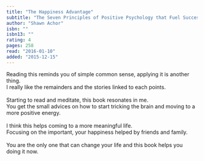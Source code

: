 ```yaml
---
title: "The Happiness Advantage"
subtitle: "The Seven Principles of Positive Psychology that Fuel Success and Performance at Work"
author: "Shawn Achor"
isbn: ""
isbn13: ""
rating: 4
pages: 258
read: "2016-01-10"
added: "2015-12-15"
---
```

Reading this reminds you of simple common sense, applying it is another thing.<br/>I really like the remainders and the stories linked to each points.<br/><br/>Starting to read and meditate, this book resonates in me.<br/>You get the small advices on how to start tricking the brain and moving to a more positive energy.<br/><br/>I think this helps coming to a more meaningful life.<br/>Focusing on the important, your happiness helped by friends and family.<br/><br/>You are the only one that can change your life and this book helps you doing it now.
